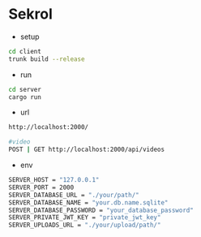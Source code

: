 # Sekrol

* setup
```bash
cd client
trunk build --release
```

* run
```bash
cd server
cargo run
```

* url
```bash
http://localhost:2000/

#video
POST | GET http://localhost:2000/api/videos
```

* env
```bash
SERVER_HOST = "127.0.0.1"
SERVER_PORT = 2000
SERVER_DATABASE_URL = "./your/path/"
SERVER_DATABASE_NAME = "your.db.name.sqlite"
SERVER_DATABASE_PASSWORD = "your_database_password"
SERVER_PRIVATE_JWT_KEY = "private_jwt_key"
SERVER_UPLOADS_URL = "./your/upload/path/"
```